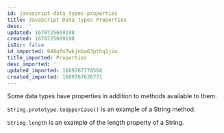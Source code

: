 ```yaml
---
id: javascript-data_types-properties
title: JavaScript Data_types Properties
desc: ''
updated: 1670725669198
created: 1670725669198
isDir: false
id_imported: 948qfn7wkjnba63pthq1jio
title_imported: Properties
desc_imported: ''
updated_imported: 1669767770568
created_imported: 1669767636771
---
```


Some data types have properties in addition to methods available to them.

```String.prototype.toUpperCase()``` is an example of a String method.

```String.length``` is an example of the length property of a String.
